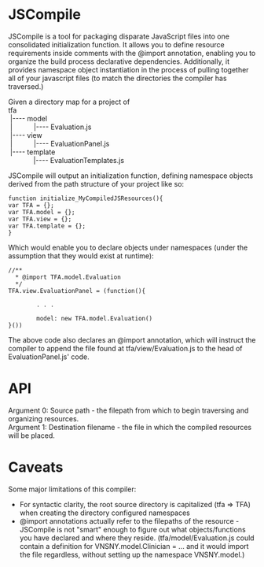 JSCompile
=========

JSCompile is a tool for packaging disparate JavaScript files into one consolidated initialization function.
It allows you to define resource requirements inside comments with the @import annotation, enabling you to organize the
build process declarative dependencies. Additionally, it provides namespace object instantiation in the process of
pulling together all of your javascript files (to match the directories the compiler has traversed.)

Given a directory map for a project of
<br/>tfa
<br/>&nbsp;|---- model
<br/>&nbsp;|&nbsp;&nbsp;&nbsp;&nbsp;&nbsp;&nbsp;&nbsp;&nbsp;&nbsp;&nbsp;&nbsp;|---- Evaluation.js
<br/>&nbsp;|---- view
<br/>&nbsp;|&nbsp;&nbsp;&nbsp;&nbsp;&nbsp;&nbsp;&nbsp;&nbsp;&nbsp;&nbsp;&nbsp;|---- EvaluationPanel.js
<br/>&nbsp;|---- template
<br/>&nbsp;&nbsp;&nbsp;&nbsp;&nbsp;&nbsp;&nbsp;&nbsp;&nbsp;&nbsp;&nbsp;&nbsp;&nbsp;|---- EvaluationTemplates.js

JSCompile will output an initialization function, defining namespace objects derived from the path structure of your
project like so:
<pre><code>function initialize_MyCompiledJSResources(){
var TFA = {};
var TFA.model = {};
var TFA.view = {};
var TFA.template = {};
}</code></pre>

Which would enable you to declare objects under namespaces (under the assumption that they would exist at runtime):
<pre><code>//**
  * @import TFA.model.Evaluation
  */
TFA.view.EvaluationPanel = (function(){
        
        . . .
        
        model: new TFA.model.Evaluation()
}())
</code></pre>

The above code also declares an @import annotation, which will instruct the compiler to append the file found at tfa/view/Evaluation.js to the head of EvaluationPanel.js' code. 

API
===
Argument 0: Source path - the filepath from which to begin traversing and organizing resources.<br/>
Argument 1: Destination filename - the file in which the compiled resources will be placed.

Caveats
=======
Some major limitations of this compiler:
* For syntactic clarity, the root source directory is capitalized (tfa => TFA) when creating the directory configured namespaces
* @import annotations actually refer to the filepaths of the resource - JSCompile is not "smart" enough to figure out what objects/functions you have declared and where they reside. (tfa/model/Evaluation.js could contain a definition for VNSNY.model.Clinician = ... and it would import the file regardless, without setting up the namespace VNSNY.model.)
